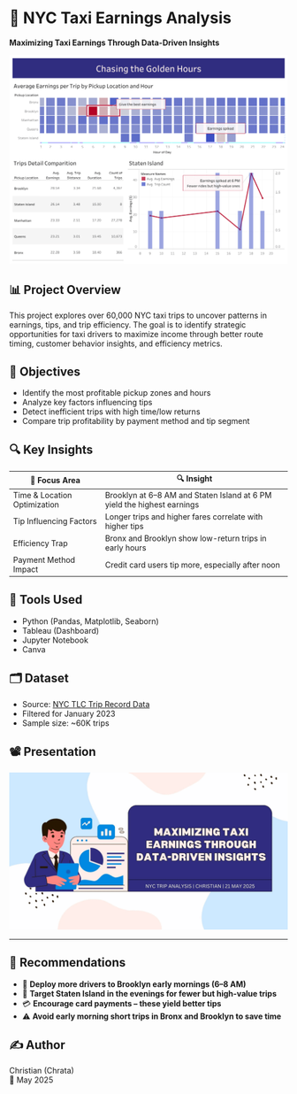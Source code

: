 # 🚕 NYC Taxi Earnings Analysis

**Maximizing Taxi Earnings Through Data-Driven Insights**

![dashboard](./images/dashboard.gif)

## 📊 Project Overview

This project explores over 60,000 NYC taxi trips to uncover patterns in earnings, tips, and trip efficiency. The goal is to identify strategic opportunities for taxi drivers to maximize income through better route timing, customer behavior insights, and efficiency metrics.

## 🎯 Objectives

* Identify the most profitable pickup zones and hours
* Analyze key factors influencing tips
* Detect inefficient trips with high time/low returns
* Compare trip profitability by payment method and tip segment

## 🔍 Key Insights

| 🔹 Focus Area                | 🔍 Insight                                                              |
| ---------------------------- | ----------------------------------------------------------------------- |
| Time & Location Optimization | Brooklyn at 6–8 AM and Staten Island at 6 PM yield the highest earnings |
| Tip Influencing Factors      | Longer trips and higher fares correlate with higher tips                |
| Efficiency Trap              | Bronx and Brooklyn show low-return trips in early hours                 |
| Payment Method Impact        | Credit card users tip more, especially after noon                       |

## 🧠 Tools Used

* Python (Pandas, Matplotlib, Seaborn)
* Tableau (Dashboard)
* Jupyter Notebook
* Canva


## 🗂️ Dataset

* Source: [NYC TLC Trip Record Data](https://www.nyc.gov/site/tlc/about/tlc-trip-record-data.page)
* Filtered for January 2023
* Sample size: \~60K trips

## 📽️ Presentation

![presentation](./images//presentation.gif)

---

## 📌 Recommendations

* 🚖 **Deploy more drivers to Brooklyn early mornings (6–8 AM)**
* 📍 **Target Staten Island in the evenings for fewer but high-value trips**
* 💳 **Encourage card payments – these yield better tips**
* ⚠️ **Avoid early morning short trips in Bronx and Brooklyn to save time**

## ✍️ Author

Christian (Chrata)\
📅 May 2025
